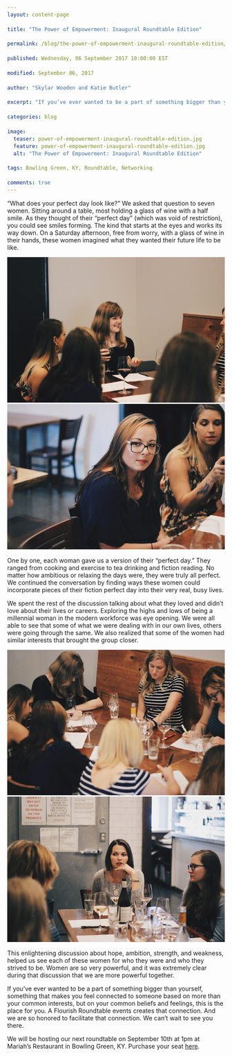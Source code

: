 ```yaml
---
layout: content-page

title: "The Power of Empowerment: Inaugural Roundtable Edition"

permalink: /blog/the-power-of-empowerment-inaugural-roundtable-edition/

published: Wednesday, 06 September 2017 10:00:00 EST

modified: September 06, 2017

author: "Skylar Wooden and Katie Butler"

excerpt: "If you’ve ever wanted to be a part of something bigger than yourself, something that makes you feel connected to someone based on more than your common interests, but on your common beliefs and feelings, this is the place for you."

categories: blog

image:
  teaser: power-of-empowerment-inaugural-roundtable-edition.jpg
  feature: power-of-empowerment-inaugural-roundtable-edition.jpg
  alt: "The Power of Empowerment: Inaugural Roundtable Edition"

tags: Bowling Green, KY, Roundtable, Networking

comments: true
---
```


“What does your perfect day look like?” We asked that question to seven women. Sitting around a table, most holding a glass of wine with a half smile. As they thought of their “perfect day” (which was void of restriction), you could see smiles forming. The kind that starts at the eyes and works its way down. On a Saturday afternoon, free from worry, with a glass of wine in their hands, these women imagined what they wanted their future life to be like. 

<div class="row">
  <div class="col-sm-6">
    <img class="img-fluid" src="/images/posts/power-of-empowerment/roundtable-event1.jpg" alt="Image from August Roundtable Event">
  </div>
  <div class="col-sm-6">
    <img class="img-fluid" src="/images/posts/power-of-empowerment/roundtable-event2.jpg" alt="Image from August Roundtable Event">
  </div>
</div>

One by one, each woman gave us a version of their “perfect day.” They ranged from cooking and exercise to tea drinking and fiction reading. No matter how ambitious or relaxing the days were, they were truly all perfect. We continued the conversation by finding ways these women could incorporate pieces of their fiction perfect day into their very real, busy lives. 

We spent the rest of the discussion talking about what they loved and didn’t love about their lives or careers. Exploring the highs and lows of being a millennial woman in the modern workforce was eye opening. We were all able to see that some of what we were dealing with in our own lives, others were going through the same. We also realized that some of the women had similar interests that brought the group closer.

<div class="row">
  <div class="col-sm-6">
    <img class="img-fluid" src="/images/posts/power-of-empowerment/roundtable-event3.jpg" alt="Image from August Roundtable Event">
  </div>
  <div class="col-sm-6">
    <img class="img-fluid" src="/images/posts/power-of-empowerment/roundtable-event4.jpg" alt="Image from August Roundtable Event">
  </div>
</div>

This enlightening discussion about hope, ambition, strength, and weakness, helped us see each of these women for who they were and who they strived to be. Women are so very powerful, and it was extremely clear during that discussion that we are more powerful together. 

If you’ve ever wanted to be a part of something bigger than yourself, something that makes you feel connected to someone based on more than your common interests, but on your common beliefs and feelings, this is the place for you. A Flourish Roundtable events creates that connection. And we are so honored to facilitate that connection. We can’t wait to see you there. 

We will be hosting our next roundtable on September 10th at 1pm at Mariah’s Restaurant in Bowling Green, KY. Purchase your seat <a href="https://10to8.com/book/ebokwa-free/282475/" target="_blank">here</a>.
